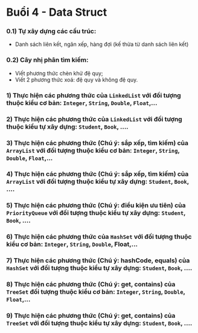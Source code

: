 # Buổi 4 - Data Struct

### 0.1) Tự xây dựng các cấu trúc: 
- Danh sách liên kết, ngăn xếp, hàng đợi (kế thừa từ danh sách liên kết)

### 0.2) Cây nhị phân tìm kiếm:
- Viết phương thức chèn khử đệ quy;
- Viết 2 phương thức xoá: đệ quy và không đệ quy.

### 1) Thực hiện các phương thức của `LinkedList` với đối tượng thuộc kiểu cơ bản: `Integer`, `String`, `Double`, `Float`,...

### 2) Thực hiện các phương thức của `LinkedList` với đối tượng thuộc kiểu tự xây dựng: `Student`, `Book`, ....

### 3) Thực hiện các phương thức **(Chú ý: sắp xếp, tìm kiếm)** của `ArrayList` với đối tượng thuộc kiểu cơ bản: `Integer`, `String`, `Double`, `Float`,...

### 4) Thực hiện các phương thức **(Chú ý: sắp xếp, tìm kiếm)** của `ArrayList` với đối tượng thuộc kiểu tự xây dựng: `Student`, `Book`, ....

### 5) Thực hiện các phương thức **(Chú ý: điều kiện ưu tiên)** của `PriorityQueue` với đối tượng thuộc kiểu tự xây dựng: `Student`, `Book`, ....

### 6) Thực hiện các phương thức của `HashSet` với đối tượng thuộc kiểu cơ bản: `Integer`, `String`, `Double`, Float,...

### 7) Thực hiện các phương thức **(Chú ý: hashCode, equals)** của `HashSet` với đối tượng thuộc kiểu tự xây dựng: `Student`, `Book`, ....

### 8) Thực hiện các phương thức **(Chú ý: get, contains)** của `TreeSet` đối tượng thuộc kiểu cơ bản: `Integer`, `String`, `Double`, `Float`,...

### 9) Thực hiện các phương thức **(Chú ý: get, contains)** của  `TreeSet`  với đối tượng thuộc kiểu tự xây dựng: `Student`, `Book`, ....